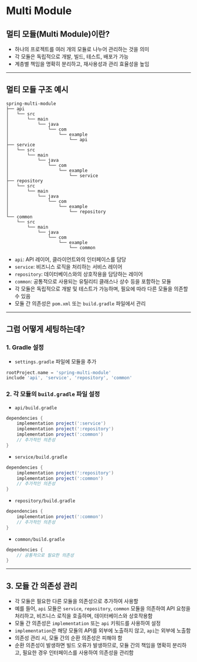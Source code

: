 # Multi Module

## 멀티 모듈(Multi Module)이란?
- 하나의 프로젝트를 여러 개의 모듈로 나누어 관리하는 것을 의미
- 각 모듈은 독립적으로 개발, 빌드, 테스트, 배포가 가능
- 계층별 책임을 명확히 분리하고, 재사용성과 관리 효율성을 높임

---

## 멀티 모듈 구조 예시
```
spring-multi-module
├── api
│   └── src
│       └── main
│           └── java
│               └── com
│                   └── example
│                       └── api
├── service
│   └── src
│       └── main
│           └── java
│               └── com
│                   └── example
│                       └── service
├── repository
│   └── src
│       └── main
│           └── java
│               └── com
│                   └── example
│                       └── repository
└── common
    └── src
        └── main
            └── java
                └── com
                    └── example
                        └── common
```
- `api`: API 레이어, 클라이언트와의 인터페이스를 담당
- `service`: 비즈니스 로직을 처리하는 서비스 레이어
- `repository`: 데이터베이스와의 상호작용을 담당하는 레이어
- `common`: 공통적으로 사용되는 유틸리티 클래스나 상수 등을 포함하는 모듈
- 각 모듈은 독립적으로 개발 및 테스트가 가능하며, 필요에 따라 다른 모듈을 의존할 수 있음
- 모듈 간 의존성은 `pom.xml` 또는 `build.gradle` 파일에서 관리

---

## 그럼 어떻게 세팅하는데?
### 1. Gradle 설정
- `settings.gradle` 파일에 모듈을 추가
```groovy
rootProject.name = 'spring-multi-module'
include 'api', 'service', 'repository', 'common'
```

### 2. 각 모듈의 `build.gradle` 파일 설정
- `api/build.gradle`
```groovy
dependencies {
    implementation project(':service')
    implementation project(':repository')
    implementation project(':common')
    // 추가적인 의존성
}
```

- `service/build.gradle`
```groovy
dependencies {
    implementation project(':repository')
    implementation project(':common')
    // 추가적인 의존성
}
```

- `repository/build.gradle`
```groovy
dependencies {
    implementation project(':common')
    // 추가적인 의존성
}
```

- `common/build.gradle`
```groovy
dependencies {
    // 공통적으로 필요한 의존성
}
```

---

## 3. 모듈 간 의존성 관리
- 각 모듈은 필요한 다른 모듈을 의존성으로 추가하여 사용할
- 예를 들어, `api` 모듈은 `service`, `repository`, `common` 모듈을 의존하여 API 요청을 처리하고, 비즈니스 로직을 호출하며, 데이터베이스와 상호작용함
- 모듈 간 의존성은 `implementation` 또는 `api` 키워드를 사용하여 설정
- `implementation`은 해당 모듈의 API를 외부에 노출하지 않고, `api`는 외부에 노출함
- 의존성 관리 시, 모듈 간의 순환 의존성은 피해야 함
- 순환 의존성이 발생하면 빌드 오류가 발생하므로, 모듈 간의 책임을 명확히 분리하고, 필요한 경우 인터페이스를 사용하여 의존성을 관리함

